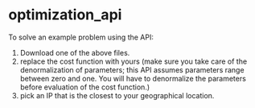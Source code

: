 # optimization_api

To solve an example problem using the API:

1. Download one of the above files.
2. replace the cost function with yours (make sure you take care of the denormalization of parameters; this API assumes parameters range between zero and one. You will have to denormalize the parameters before evaluation of the cost function.)
3. pick an IP that is the closest to your geographical location.
